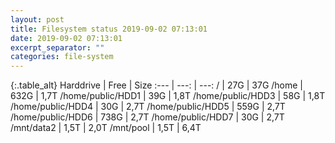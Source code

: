 ```yaml
---
layout: post
title: Filesystem status 2019-09-02 07:13:01
date: 2019-09-02 07:13:01
excerpt_separator: ""
categories: file-system
---
```

{:.table_alt}
Harddrive | Free | Size
:--- | ---: | ---:
/ | 27G | 37G
/home | 632G | 1,7T
/home/public/HDD1 | 39G | 1,8T
/home/public/HDD3 | 58G | 1,8T
/home/public/HDD4 | 30G | 2,7T
/home/public/HDD5 | 559G | 2,7T
/home/public/HDD6 | 738G | 2,7T
/home/public/HDD7 | 30G | 2,7T
/mnt/data2 | 1,5T | 2,0T
/mnt/pool | 1,5T | 6,4T

